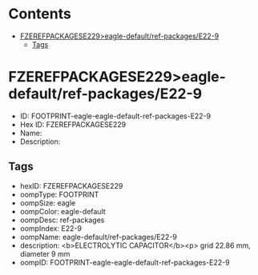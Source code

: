 



Contents
========

* [FZEREFPACKAGESE229>eagle-default/ref-packages/E22-9](#fzerefpackagese229eagle-defaultref-packagese22-9)
	* [Tags](#tags)

# FZEREFPACKAGESE229>eagle-default/ref-packages/E22-9

- ID: FOOTPRINT-eagle-eagle-default-ref-packages-E22-9
- Hex ID: FZEREFPACKAGESE229
- Name: 
- Description: 

## Tags

- hexID: FZEREFPACKAGESE229
- oompType: FOOTPRINT
- oompSize: eagle
- oompColor: eagle-default
- oompDesc: ref-packages
- oompIndex: E22-9
- oompName: eagle-default/ref-packages/E22-9
- description: &lt;b&gt;ELECTROLYTIC CAPACITOR&lt;/b&gt;&lt;p&gt;&#xD;
grid 22.86 mm, diameter 9 mm
- oompID: FOOTPRINT-eagle-eagle-default-ref-packages-E22-9
